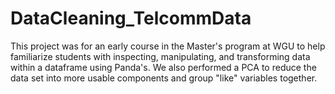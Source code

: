 # DataCleaning_TelcommData
This project was for an early course in the Master's program at WGU to help familiarize students with inspecting, manipulating, and transforming data within a dataframe using Panda's. We also performed a PCA to reduce the data set into more usable components and group "like" variables together.
